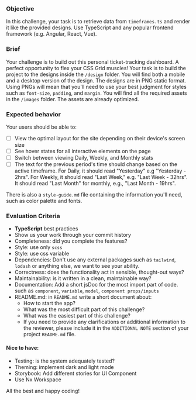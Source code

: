### Objective

In this challenge, your task is to retrieve data from `timeframes.ts` and render it like the provided designs. Use TypeScript and any popular frontend framework (e.g. Angular, React, Vue).

### Brief

Your challenge is to build out this personal ticket-tracking dashboard. A perfect opportunity to flex your CSS Grid muscles! Your task is to build the project to the designs inside the `/design` folder. You will find both a mobile and a desktop version of the design. The designs are in PNG static format. Using PNGs will mean that you'll need to use your best judgment for styles such as `font-size`, `padding`, and `margin`. You will find all the required assets in the `/images` folder. The assets are already optimized.

### Expected behavior

Your users should be able to:

-   [ ] View the optimal layout for the site depending on their device's screen size
-   [ ] See hover states for all interactive elements on the page
-   [ ] Switch between viewing Daily, Weekly, and Monthly stats
-   [ ] The text for the previous period's time should change based on the active timeframe. For Daily, it should read "Yesterday" e.g "Yesterday - 2hrs". For Weekly, it should read "Last Week," e.g. "Last Week - 32hrs". It should read "Last Month" for monthly, e.g., "Last Month - 19hrs".

There is also a `style-guide.md` file containing the information you'll need, such as color palette and fonts.

### Evaluation Criteria

- **TypeScript** best practices
- Show us your work through your commit history
- Completeness: did you complete the features?
- Style: use only `scss`
- Style: use css variable
- Dependencies: Don't use any external packages such as `tailwind`, `lodash` or anything else, we want to see your ability.
- Correctness: does the functionality act in sensible, thought-out ways?
- Maintainability: is it written in a clean, maintainable way?
- Documentation: Add a short jsDoc for the most import part of code. such as `component`, `variable`, `model`, `component props/inputs`
- README.md: in `README.md` write a short document about:
  - How to start the app?
  - What was the most difficult part of this challenge?
  - What was the easiest part of this challenge?
  - If you need to provide any clarifications or additional information to the reviewer, please include it in the `ADDITIONAL NOTE` section of your project `README.md` file.

#### Nice to have:
-   Testing: is the system adequately tested?
-   Theming: implement dark and light mode
-   Storybook: Add different stories for UI Component
-   Use Nx Workspace


All the best and happy coding!
